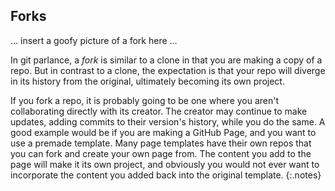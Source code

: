 ---
---

## Forks

... insert a goofy picture of a fork here ...

In git parlance, a *fork* is similar to a clone in that you are making a copy of a repo. But in contrast to a clone, the expectation is that your repo will diverge in its history from the original, ultimately becoming its own project.

If you fork a repo, it is probably going to be one where you aren't collaborating directly with its creator. The creator may continue to make updates, adding commits to their version's history, while you do the same. A good example would be if you are making a GitHub Page, and you want to use a premade template. Many page templates have their own repos that you can fork and create your own page from. The content you add to the page will make it its own project, and obviously you would not ever want to incorporate the content you added back into the original template.
{:.notes}